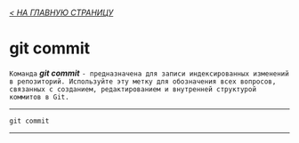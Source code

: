 ###### [< НА ГЛАВНУЮ СТРАНИЦУ](./readme.md)

# git commit
`Команда` ***git commit*** `- предназначена для записи индексированных изменений в репозиторий. Используйте эту метку для обозначения всех вопросов, связанных с созданием, редактированием и внутренней структурой коммитов в Git.`

---

```bash=
git commit
```
---